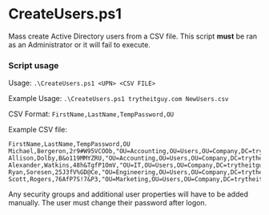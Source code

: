 # CreateUsers.ps1

Mass create Active Directory users from a CSV file.
This script **must** be ran as an Administrator or it will fail to execute.

### Script usage
Usage: `.\CreateUsers.ps1 <UPN> <CSV FILE>`

Example Usage:  `.\CreateUsers.ps1 trytheitguy.com NewUsers.csv`

CSV Format: `FirstName,LastName,TempPassword,OU`

Example CSV file:
```
FirstName,LastName,TempPassword,OU
Michael,Bergeron,2r9#W95VCOOb,"OU=Accounting,OU=Users,OU=Company,DC=trytheitguy,DC=com"
Allison,Dolby,B&o119MMYZRU,"OU=Accounting,OU=Users,OU=Company,DC=trytheitguy,DC=com"
Alexander,Watkins,48h&TgfP1OmV,"OU=IT,OU=Users,OU=Company,DC=trytheitguy,DC=com"
Ryan,Soresen,25J3fV%GD@Ce,"OU=Engineering,OU=Users,OU=Company,DC=trytheitguy,DC=com"
Scott,Rogers,76AfP7S!7&P3,"OU=Marketing,OU=Users,OU=Company,DC=trytheitguy,DC=com"
```
Any security groups and additional user properties will have to be added manually.
The user must change their password after logon. 
